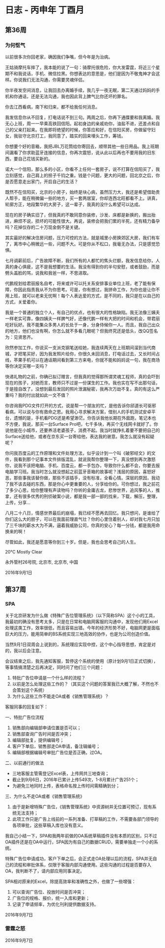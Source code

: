 # 日志 - 丙申年 丁酉月

## 第36周

### 为何怄气

以前很多次你回老家，确因我们争嘴，但今年是为治病。

王姑骑摩托车摔了，我本能的说了一句：骑摩托很危险，你大发雷霆，将近三个星期不和我说话，手机、微信拉黑。你想表达的意思是，他们是因为不敬鬼神才会这样。你说我们无法沟通，你需要灵魂伴侣。

你半夜发空间消息，让我回去办离婚手续，我几乎一夜无眠，第二天通过妈妈的手机和你通话，还是无法沟通，我也因此背上脾气比你还坏的罪名。

你去江西看病，南下和归来，都不给我任何消息。

我发信息你从不回复，打电话说不到三句。两周之后，你再下通牒要和我离婚。我无心上班，周一一早乘高铁回信阳。起初身边的亲戚劝你，油盐不进，还差点和自己的父亲打起来。在我即将绝望的时候，你答应和好，在信阳买房，你做留守妇女，我驻守北京打工，我同意了，踏实的回来埋头工作，筹钱。

你想要个好的音箱，我把JBL万花筒给你寄回去，顺带其他一些日用品。我上班期间漏看了你求助蓝牙连接的信息，你再次震怒，说从此以后再也不要用我的旧东西，要自己花钱买新的。

诺大一个信阳，那么多的小区，你看不上任何一套房子，说不打算在信阳买了，我立刻感觉，自己肩上的担子千钧之重。钱是个问题，更大的问题，回北京之后，你是否愿意走出家门，开启自己的生活？

既然不在信阳买，北京的小房子，始终是块心病，虽然压力大，我还是希望借助贵人帮手，能在稍微偏一些的地方，买一套两居室，你却连西北旺都看不上。讲真，轮廓方正，地段繁华的大房子，这一辈子，我真的没什么希望可以达成。

现在的房子确实旧了，但我真的不敢同意你装修，沙发、床都是新换的，搬出抬进，麻烦不说，损坏的可能性很大。再说，装修会把我们累的半死，还有精力备孕吗？花掉仅存的二十万现金倒不是关键。

其实最好的解决住房问题，压力可控的方法，就是城里小房换郊区大房，我们有车了，离市中心稍微远一些，问题不大。可是你从不松口，我毫无办法，只是感觉恐惧。

七月调薪前后，广告故障不断，我们所有的人都忙的焦头烂额，我发信息给你，人真的身心俱疲，这不是我想要的生活。我没有得到你的半句安慰，或者鼓励，而是劈头盖脸的骂，说我和我爸一样，不思进取。

代鹏规划给君丽报名自考，将来或许可以托关系安排事业单位上班，老了能有保障，你因此指责我从不为你思考。可是，你有想过，我拼命工作，为你也是让你不用上班，就可以老来无忧啊！每个人表达爱的方式，是不同的，我只是在以自己的方式，关爱着你。

我是一个普通的独立个人，有自己的优点，也有很大的性格缺陷。我无法像三姨夫一样老实可靠，像四姨夫一样脾气好，还像代鹏一样有大把的时间和机会，带君丽吃好玩好。我不能集众多男人的长处于一身，分身侍候你一人。而且，我自己出众的地方，他们也没有啊，你怎么就不多看几眼呢？但我终究还是低头，改QQ签名为：见贤思齐。

欣然参加工作，你说买一支派克钢笔送给她，我连续两天在上班期间溜到当代商城，才把笔买好，因为我发照片给你，你很久未回消息，打电话过去，又长时间占线，苹果手机可以在通话期间看到第三方来电，你就不能和妈妈说一句，我在商场等你决定买哪一支吗？

快递礼物的之前，你确已拟订赠言，但我真的觉得那所谓灵魂工程师，真的会吓到现在的孩子，对她而言，教师只不过是一份谋生的工作。我也实在写不出那句话，于是擅自改了。没想到最后发回的照片泄漏秘密，我再次万劫不复。真的有这么严重吗？我的付出就如此一文不值？

你咨询我PDG文件打开的方式，说是帮一个朋友的忙，是他告诉你邱道长可驱邪看病，可以说与你有救命之恩。我用心寻求解决方案，借别人的手机测试安卓平台，遗憾的是，手机看PDG还是希望渺茫。你告诉我他长期在外面跑，笔记本也不方便，我说，那买一台Surface Pro吧，七千多块，再买个无线网卡就好了。你说他是在小城市，还要养活老婆孩子，消费不起。我当时就挣扎着要不要把自己的Surface送给他，或者在京东买一台寄给他，表达我的谢意。我怎么就没有起疑呢？

你问我百度云的工作原理和文件处理方法，似乎设计到一个叫《破邪经文》的文件，我看到那个记事本文件排版混乱，就说我帮你整理一下，真没想到再次激怒你，说我不该把电脑、手机、百度云，都一手包办，导致你什么都不会，你要去报电脑学习班。我当时怎么就没想起之前蓝牙音箱的故事呢？浅层的原因，喜怒好恶，那些事我该替你做，那些不该插手，没有标准，全看心情。深层的原因，我动了我不该去碰的东西，那是你心中更重要的人，分享给你的。可你想过，我之前花了多少心思，给你整理有声读物吗？你听的金庸古龙，悲惨世界，追风筝的人，推拿，还有很多优秀的刑侦破案小说，都是我一部一部的找来，下载，解压，整理，上传，分享…

八月二十八日，情感世界最后的崩塌，我已经不愿再去回忆。我只想问，是谁给了你们这么大的胆子，可以在我面前理直气壮？你的心里住着别人，却对我七月只加了三千块的薪水大为不满，逼着我威胁公司，你真的安心？每一分钱，都是我用命换来的啊！

尽管如此，我还是愿意等你到三十岁。但是，我也会思考自己的人生。

20°C Mostly Clear

永外管村26号院, 北京市, 北京市, 中国

2016年9月1日


## 第37周

### SPA

关于北京研发为什么做《特殊广告位管理系统》（以下简称SPA）这个小的工具，我最初的确没有思考太多，只是在日常和电脑网客服的沟通中，发现他们用Excel处理这类工作，效率很低，而且容易出错。今年的经济形势不好，电脑网更是面临巨大的压力，能用简单的BS系统实现三地高效的协作，也是为公司创造价值。

当然9月1日双周会上说到的，系统理应实现中控，这个中心指导思想，肯定是对的，我以后会注意。

会议结束之后，我先通知客服，暂停这个系统的使用（原计划9月1日正式切换），等事情搞清楚之后再决定，同时问了他们三个问题：

1. 特批广告位申请是一个什么样的流程？
2. 以前是怎么处理这些工作的？（其实这个问题的答案我已大概了解，不然也不会策划这个系统）
3. 为什么这些工作不能走OA或者《销售管理系统》？

客服同事的回复如下：

一、特批广告位流程

1.	销售部向编辑部申请位置是否可以；
2.	销售部查询广告时间是否冲突；
3.	编辑部批复，提供编辑号；
4.	客户下单后，销售部走OA申请，备注辑编号；
5.	编辑部根据编辑号审批广告位是否正确，过OA。

二、以前通行的做法

* 三地客服主管需登记Excel表，上传网共三地查询；
* 截止到9月6日，2016年已累计上传549次，1-8月累计广告251个；
* 为避免三地同时上传，表格命名按上传时间需精确到分；

三、为什么不走OA或者《销售管理系统》

1. 由于是新增特殊广告位，《销售管理系统》中资源树并无位置可预订，现有系统无法支持；
2. 此项工作只是广告上线前的一系列准备、打草稿的工作，不需要各部门领导的各项审批，这些草稿入库也没有意义。

我自己小结一下，SPA和我两年前做的OA系统草稿插件没有本质的区别，只不过OA插件还是在OA中运行，SPA因为有自己的数据CRUD，需要单独走一个小的系统。

特殊广告位申请成功，客户下单之后，会正式走OA处理以后的流程，SPA并无自己的流程和审批体系，仅限于客服内部沟通使用。这些沟通的过程是否要存入OA，我判断不了，请内部应用同事决定。

SPA相对原来的Excel，除提高效率和准确性之外，也做了一些增强：

1. 可以查询广告位、投放时间是否冲突；
2. 广告位的规格、报价，统一入库和更新；
3. 记录了申请频率，为优化刊利提供数据支持。

2016年9月7日

### 雷霆之怒


2016年9月7日
